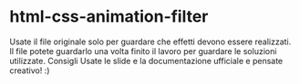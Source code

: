# html-css-animation-filter
Usate il file originale solo per guardare che effetti devono essere realizzati.
Il file potete guardarlo una volta finito il lavoro per guardare le soluzioni utilizzate.
Consigli
Usate le slide e la documentazione ufficiale e pensate creativo! :)